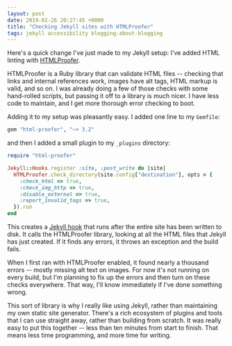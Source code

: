 ```yaml
---
layout: post
date: 2019-02-26 20:27:45 +0000
title: "Checking Jekyll sites with HTMLProofer"
tags: jekyll accessibility blogging-about-blogging
---
```


Here's a quick change I've just made to my Jekyll setup: I've added HTML linting with [HTMLProofer][html_proofer].

HTMLProofer is a Ruby library that can validate HTML files -- checking that links and internal references work, images have alt tags, HTML markup is valid, and so on.
I was already doing a few of those checks with some hand-rolled scripts, but passing it off to a library is much nicer.
I have less code to maintain, and I get more thorough error checking to boot.

Adding it to my setup was pleasantly easy.
I added one line to my `Gemfile`:

```ruby
gem "html-proofer", "~> 3.2"
```

and then I added a small plugin to my `_plugins` directory:

```ruby
require "html-proofer"

Jekyll::Hooks.register :site, :post_write do |site|
  HTMLProofer.check_directory(site.config["destination"], opts = {
    :check_html => true,
    :check_img_http => true,
    :disable_external => true,
    :report_invalid_tags => true,
  }).run
end
```

This creates a [Jekyll hook][hooks] that runs after the entire site has been written to disk.
It calls the HTMLProofer library, looking at all the HTML files that Jekyll has just created.
If it finds any errors, it throws an exception and the build fails.

When I first ran with HTMLProofer enabled, it found nearly a thousand errors -- mostly missing alt text on images.
For now it's not running on every build, but I'm planning to fix up the errors and then turn on these checks everywhere.
That way, I'll know immediately if I've done something wrong.

This sort of library is why I really like using Jekyll, rather than maintaining my own static site generator.
There's a rich ecosystem of plugins and tools that I can use straight away, rather than building from scratch.
It was really easy to put this together -- less than ten minutes from start to finish.
That means less time programming, and more time for writing.

[html_proofer]: https://github.com/gjtorikian/html-proofer
[hooks]: https://jekyllrb.com/docs/plugins/hooks/
